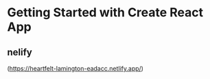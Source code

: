 # Getting Started with Create React App
## nelify

(https://heartfelt-lamington-eadacc.netlify.app/)
